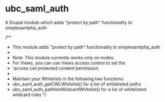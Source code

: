 # ubc_saml_auth
A Drupal module which adds "protect by path" functionality to simplesamlphp_auth

/**
 * This module adds "protect by path" functionality to simplesamlphp_auth
 * 
 * Note: This module currently works only on nodes. 
 * For Views, you can use Views access control to set the 
 * 'access cwl protected content'permission.
 *
 * Maintain your Whitelists in the following two functions:
 * ubc_saml_auth_getCWLWhitelist() for a list of whitelisted paths
 * ubc_saml_auth_pathIsInWildcardWhitelist() for a list of whitelisted wildcard rules
 */
